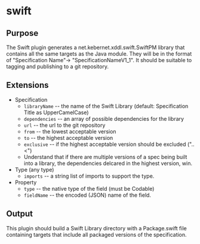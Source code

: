 swift
=====

Purpose
-------

The Swift plugin generates a net.kebernet.xddl.swift.SwiftPM library that contains all the same targets as the Java module. They will be in
the format of "Specification Name"-> "SpecificationNameV1_1". It should be suitable to tagging and publishing to a 
git repository.

Extensions
----------

 * Specification
   * ``libraryName`` -- the name of the Swift Library (default: Specification Title as UpperCamelCase)
   * ``dependencies`` -- an array of possible dependencies for the library
    * ``url`` -- the url to the git repository
    * ``from`` -- the lowest acceptable version
    * ``to`` -- the highest acceptable version
    * ``exclusive`` -- if the highest acceptable version should be excluded ("..<")
    * Understand that if there are multiple versions of a spec being built into a library, the dependencies delcared
      in the highest version, win.
 * Type (any type)
   * ``imports`` -- a string list of imports to support the type.
 * Property
   * ``type`` -- the native type of the field (must be Codable)
   * ``fieldName`` -- the encoded (JSON) name of the field.
   
Output
------

This plugin should build a Swift Library directory with a Package.swift file containing targets that include all 
packaged versions of the specification.
